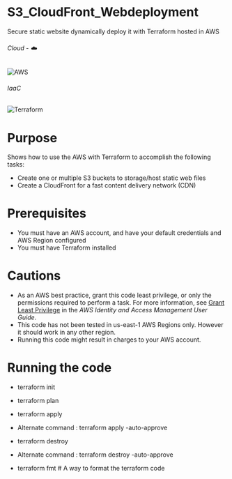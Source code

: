 # S3_CloudFront_Webdeployment
Secure static website dynamically deploy it with Terraform hosted in AWS

###### Cloud - :cloud:
![AWS](https://img.shields.io/badge/-AWS-000000?style=flat&logo=Amazon%20AWS&logoColor=FF9900)

###### IaaC
![Terraform](https://img.shields.io/badge/-Terraform-000000?style=flat&logo=Terraform)

# Purpose
Shows how to use the AWS with Terraform to accomplish the following tasks:

* Create one or multiple S3 buckets to storage/host static web files 
* Create a CloudFront for a fast content delivery network (CDN)
# Prerequisites
* You must have an AWS account, and have your default credentials and AWS Region
  configured
* You must have Terraform installed
# Cautions
* As an AWS best practice, grant this code least privilege, or only the 
  permissions required to perform a task. For more information, see 
  [Grant Least Privilege](https://docs.aws.amazon.com/IAM/latest/UserGuide/best-practices.html#grant-least-privilege) 
  in the *AWS Identity and Access Management 
  User Guide*.
* This code has not been tested in us-east-1 AWS Regions only. However it should work in any other region. 
* Running this code might result in charges to your AWS account.

# Running the code
* terraform init

* terraform plan

* terraform apply

* Alternate command : terraform apply -auto-approve

* terraform destroy

* Alternate command : terraform destroy -auto-approve

* terraform fmt # A way to format the terraform code